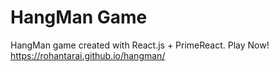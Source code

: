 # HangMan Game
HangMan game created with React.js + PrimeReact. Play Now! https://rohantarai.github.io/hangman/
